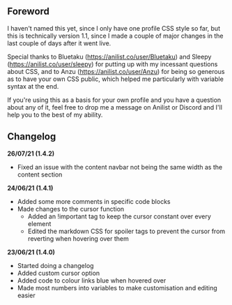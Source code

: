 ## **Foreword**

I haven't named this yet, since I only have one profile CSS style so far, but this is technically version 1.1,
since I made a couple of major changes in the last couple of days after it went live.

Special thanks to Bluetaku (https://anilist.co/user/Bluetaku) and Sleepy (https://anilist.co/user/sleepy) for putting up
with my incessant questions about CSS, and to Anzu (https://anilist.co/user/Anzu) for being so generous as to have your own
CSS public, which helped me particularly with variable syntax at the end.

If you're using this as a basis for your own profile and you have a question about any of it, feel free to drop me a message
on Anilist or Discord and I'll help you to the best of my ability.

## **Changelog**

**26/07/21 (1.4.2)**
- Fixed an issue with the content navbar not being the same width as the content section

**24/06/21 (1.4.1)**
- Added some more comments in specific code blocks
- Made changes to the cursor function
    - Added an !important tag to keep the cursor constant over every element
    - Edited the markdown CSS for spoiler tags to prevent the cursor from reverting when hovering over them

**23/06/21 (1.4.0)**
- Started doing a changelog
- Added custom cursor option
- Added code to colour links blue when hovered over
- Made most numbers into variables to make customisation and editing easier

